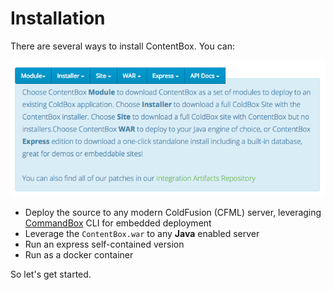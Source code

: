 # Installation

There are several ways to install ContentBox. You can:

![downloads](../../.gitbook/assets/downloads.png)

* Deploy the source to any modern ColdFusion \(CFML\) server, leveraging [CommandBox](http://www.ortussolutions.com/products/commandbox) CLI for embedded deployment
* Leverage the `ContentBox.war` to any **Java** enabled server
* Run an express self-contained version
* Run as a docker container

So let's get started.


